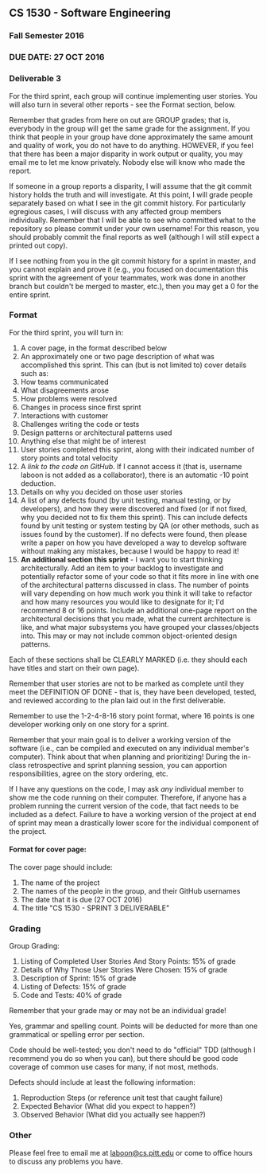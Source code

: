 ## CS 1530 - Software Engineering
### Fall Semester 2016

### DUE DATE: 27 OCT 2016

### Deliverable 3

For the third sprint, each group will continue implementing user stories. You will also turn in several other reports - see the Format section, below.

Remember that grades from here on out are GROUP grades; that is, everybody in the group will get the same grade for the assignment.  If you think that people in your group have done approximately the same amount and quality of work, you do not have to do anything.  HOWEVER, if you feel that there has been a major disparity in work output or quality, you may email me to let me know privately.  Nobody else will know who made the report.

If someone in a group reports a disparity, I will assume that the git commit history holds the truth and will investigate. At this point, I will grade people separately based on what I see in the git commit history.  For particularly egregious cases, I will discuss with any affected group members individually.  Remember that I will be able to see who committed what to the repository so please commit under your own username! For this reason, you should probably commit the final reports as well (although I will still expect a printed out copy).

If I see nothing from you in the git commit history for a sprint in master, and you cannot explain and prove it (e.g., you focused on documentation this sprint with the agreement of your teammates, work was done in another branch but couldn't be merged to master, etc.), then you may get a 0 for the entire sprint.

### Format

For the third sprint, you will turn in:

1. A cover page, in the format described below
2. An approximately one or two page description of what was accomplished this sprint. This can (but is not limited to) cover details such as:
  1. How teams communicated
  1. What disagreements arose
  1. How problems were resolved
  1. Changes in process since first sprint
  1. Interactions with customer
  1. Challenges writing the code or tests
  1. Design patterns or architectural patterns used
  1. Anything else that might be of interest
3. User stories completed this sprint, along with their indicated number of story points and total velocity
4. A *link to the code on GitHub*.  If I cannot access it (that is, username laboon is not added as a collaborator), there is an automatic -10 point deduction. 
4. Details on why you decided on those user stories
5. A list of any defects found (by unit testing, manual testing, or by developers), and how they were discovered and fixed (or if not fixed, why you decided not to fix them this sprint). This can include defects found by unit testing or system testing by QA (or other methods, such as issues found by the customer). If no defects were found, then please write a paper on how you have developed a way to develop software without making any mistakes, because I would be happy to read it!
6. __An additional section this sprint__ - I want you to start thinking architecturally.  Add an item to your backlog to investigate and potentially refactor some of your code so that it fits more in line with one of the architectural patterns discussed in class.  The number of points will vary depending on how much work you think it will take to refactor and how many resources you would like to designate for it; I'd recommend 8 or 16 points.  Include an additional one-page report on the architectural decisions that you made, what the current architecture is like, and what major subsystems you have grouped your classes/objects into.  This may or may not include common object-oriented design patterns.

Each of these sections shall be CLEARLY MARKED (i.e. they should each have titles and start on their own page).

Remember that user stories are not to be marked as complete until they meet the DEFINITION OF DONE - that is, they have been developed, tested, and reviewed according to the plan laid out in the first deliverable.

Remember to use the 1-2-4-8-16 story point format, where 16 points is one developer working only on one story for a sprint.

Remember that your main goal is to deliver a working version of the software (i.e., can be compiled and executed on any individual member's computer).  Think about that when planning and prioritizing!  During the in-class retrospective and sprint planning session, you can apportion responsibilities, agree on the story ordering, etc.

If I have any questions on the code, I may ask *any* individual member to show me the code running on their computer.  Therefore, if anyone has a problem running the current version of the code, that fact needs to be included as a defect.  Failure to have a working version of the project at end of sprint may mean a drastically lower score for the individual component of the project.

#### Format for cover page:

The cover page should include:

1. The name of the project
1. The names of the people in the group, and their GitHub usernames
1. The date that it is due (27 OCT 2016)
1. The title "CS 1530 - SPRINT 3 DELIVERABLE"

### Grading

Group Grading:

1. Listing of Completed User Stories And Story Points: 15% of grade
1. Details of Why Those User Stories Were Chosen: 15% of grade
1. Description of Sprint: 15% of grade
1. Listing of Defects: 15% of grade
1. Code and Tests: 40% of grade

Remember that your grade may or may not be an individual grade!  

Yes, grammar and spelling count. Points will be deducted for more than one grammatical or spelling error per section.

Code should be well-tested; you don't need to do "official" TDD (although I recommend you do so when you can), but there should be good code coverage of common use cases for many, if not most, methods.

Defects should include at least the following information:

1. Reproduction Steps (or reference unit test that caught failure)
1. Expected Behavior (What did you expect to happen?)
1. Observed Behavior (What did you actually see happen?)

### Other

Please feel free to email me at laboon@cs.pitt.edu or come to office hours to discuss any problems you have.
